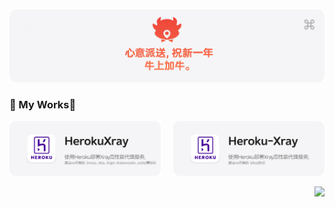   &nbsp;
  <a href="#"><img src="./images/hi.png" alt="显示不了图片，开一下VPN吧🛫"></a>
</p>

### 💬 My Works👋

<p>
  <a href="https://github.com/Lbingyi/HerokuXray"><img src="./images/HerokuXray.png" width=48% alt="显示不了图片，开一下VPN吧🛫"></a>
  &nbsp;&nbsp;&nbsp;
  <a href="https://github.com/Lbingyi/Heroku-Xray"><img src="./images/Heroku-Xray.png" width=48% alt="显示不了图片，开一下VPN吧🛫"></a>
</p>
<a href="https://github.com/Lbingyi">
  <img align="right" src="https://github-readme-stats.vercel.app/api?username=Lbingyi&show_icons=true&icon_color=0366d6&text_color=718096&bg_color=ffffff&hide_title=true&locale=cn" />
</a>
<!--You can reach me in:

- 🏝️ My Blog    [www.bonfy.im](https://www.bonfy.im)
- 🐦 My Twitter [@foreverbonfy](https://twitter.com/foreverbonfy)
- 📧 My Email   [foreverbonfy@gmail.com](mailto:foreverbonfy@gmail.com)-->
